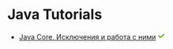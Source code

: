 # Java Tutorials

+ [Java Core. Исключения и работа с ними](exceptions.md) ![icon][done]


[done]:done.png
